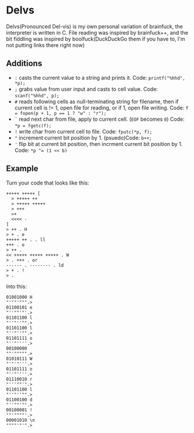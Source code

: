 Delvs
=====

Delvs(Pronounced Del-vis) is my own personal variation of brainfuck, the interpreter is written in C.
File reading was inspired by brainfuck++, and the bit fiddling was inspired by boolfuck(DuckDuckGo them if you have to, I'm not putting links there right now)

Additions
---------
- `:` casts the current value to a string and prints it. Code: `printf("%hhd", *p);`
- `;` grabs value from user input and casts to cell value. Code: `scanf("%hhd", p);`
- `#` reads following cells as null-terminating string for filename, then if current cell is != 1, open file for reading, or if 1, open file writing. Code: `f = fopen(p + 1, p == 1 ? "w" : "r");`
- `` ` `` read next char from file, apply to current cell. (`EOF` becomes `0`) Code: `*p = fgetc(f);`
- `!` write char from current cell to file. Code: `fputc(*p, f);`
- `"` increment current bit position by 1. (psuedo)Code: `b++;`
- `'` flip bit at current bit position, then incrment current bit position by 1. Code: `*p ^= (1 << b)`

Example
-------
Turn your code that looks like this:

    +++++ +++++ [
      > +++++ ++
      > +++++ +++++
      > +++
      >+
      <<<< -
    ]
    > ++ . H
    > + . e
    +++++ ++ . . ll
    +++ . o
    > ++ .
    << +++++ +++++ +++++ . W
    > . +++ . or
    ------ . -------- . ld
    > + . !
    > .

Into this:

    01001000 H
    "'""'""".>
    01100101 e
    "''""'"'.>
    01101100 l
    "''"''"".>
    01101100 l
    "''"''"".>
    01101111 o
    "''"''''.>
    00100000
    ""'""""".>
    01010111 W
    "'"'"'''.>
    01101111 o
    "''"''''.>
    01110010 r
    "'''""'".>
    01101100 l
    "''"''"".>
    01100100 d
    "''""'"".>
    00100001 !
    ""'""""'.>
    00001010 \n
    """"'"'".>
